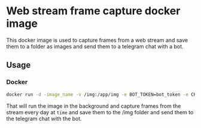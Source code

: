 # Web stream frame capture docker image

This docker image is used to capture frames from a web stream and save them to a folder as images and send them to a telegram chat with a bot.

## Usage

### Docker

```bash
docker run -d -image_name -v /img:/app/img -e BOT_TOKEN=bot_token -e CHAT_ID=chat_id -e STREAM_URL=url -e CAPTURE_TIME=time
```
That will run the image in the background and capture frames from the stream every day at `time` and save them to the /img folder and send them to the telegram chat with the bot.